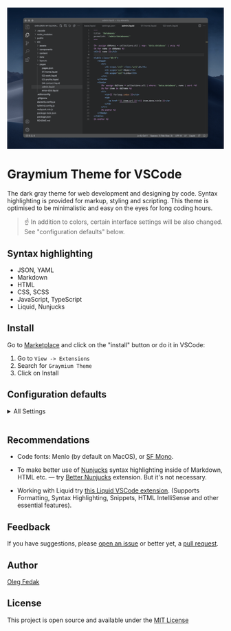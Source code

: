 ![](./assets/graymium-cover.png)
<!-- <p align="center">
 <img width="100px" height="100px" src="./assets/graymium-icon.png" align="center" alt="" />
</p> -->

# Graymium Theme for VSCode

The dark gray theme for web development and designing by code. Syntax highlighting is provided for markup, styling and scripting. This theme is optimised to be minimalistic and easy on the eyes for long coding hours.

> ☝ In addition to colors, certain interface settings will be also changed. See "configuration defaults" below.

## Syntax highlighting

- JSON, YAML
- Markdown
- HTML
- CSS, SCSS
- JavaScript, TypeScript
- Liquid, Nunjucks

## Install

Go to [Marketplace](https://marketplace.visualstudio.com/items?itemName=olegfedak.graymium-vscode) and click on the "install" button or do it in VSCode:
1. Go to `View -> Extensions`
2. Search for `Graymium Theme`
3. Click on Install

## Configuration defaults

<details>
  <summary>All Settings</summary>

```json
{
   "workbench.colorTheme": "Graymium Theme",
   "workbench.editor.tabSizing": "fit",
   "workbench.iconTheme": null,
   "workbench.tree.indent": 14,
   "workbench.tree.renderIndentGuides": "none",
   "workbench.editor.decorations.colors": false,
   "explorer.compactFolders": false,
   "explorer.decorations.colors": false,
   "editor.autoIndent": "brackets",
   "editor.bracketPairColorization.enabled": false,
   "editor.linkedEditing": true,
   "editor.formatOnPaste": true,
   "editor.formatOnSave": true,
   "editor.formatOnType": false,
   "editor.fontFamily": "Menlo, SF Mono",
   "editor.fontSize": 12,
   "editor.lineHeight": 1.5,
   "editor.fontWeight": "500",
   "editor.cursorBlinking": "phase",
   "editor.cursorStyle": "line",
   "editor.guides.indentation": false,
   "editor.minimap.size": "fit",
   "editor.minimap.enabled": false,
   "terminal.integrated.lineHeight": 1.2,
   "terminal.integrated.shellIntegration.decorationsEnabled": "never",
   "files.trimTrailingWhitespace": true,
   "files.trimFinalNewlines": true,
   "files.associations": {
      "*.njk": "nunjucks",
      "*.liquid": "liquid"
   },
   "html.format.enable": true,
   "html.format.extraLiners": "body",
   "html.format.maxPreserveNewLines": 1,
   "[liquid]": {
      "editor.defaultFormatter": "vscode.html-language-features"
   }
   "window.commandCenter": false,
   "workbench.layoutControl.enabled": false,
   "breadcrumbs.enabled": false,
   "scm.repositories.visible": 0,
   "scm.showActionButton": false,
   "scm.alwaysShowActions": false,
   "scm.diffDecorationsGutterVisibility": "hover",
   "explorer.confirmDragAndDrop": false,
   "explorer.incrementalNaming": "smart",
   "explorer.confirmDelete": false
}
```
</details>
<br>

## Recommendations

* Code fonts: Menlo (by default on MacOS), or [SF Mono](https://github.com/supercomputra/SF-Mono-Font).

* To make better use of [Nunjucks](https://mozilla.github.io/nunjucks/) syntax highlighting inside of Markdown, HTML etc. — try [Better Nunjucks](https://marketplace.visualstudio.com/items?itemName=ginfuru.better-nunjucks) extension. But it's not necessary.

* Working with Liquid try [this Liquid VSCode extension](https://marketplace.visualstudio.com/items?itemName=sissel.shopify-liquid). (Supports Formatting, Syntax Highlighting, Snippets, HTML IntelliSense and other essential features).

## Feedback

If you have suggestions, please [open an issue](https://github.com/olegfedak/graymium/issues) or better yet, a [pull request](https://github.com/olegfedak/graymium/pulls).

## Author

[Oleg Fedak](https://github.com/olegfedak)

## License

This project is open source and available under the [MIT License](../LICENSE)

